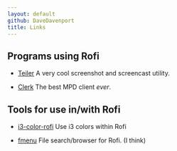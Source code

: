 ```yaml
---
layout: default
github: DaveDavenport
title: Links
---
```



## Programs using Rofi

 * [Teiler](https://github.com/carnager/teiler)
   A very cool screenshot and screencast utility.

 * [Clerk](https://github.com/carnager/clerk)
   The best MPD client *ever*.

## Tools for use in/with Rofi

 * [i3-color-rofi](https://github.com/okraits/i3-color-rofi)
   Use i3 colors within Rofi   

 * [fmenu](https://github.com/dbordak/fmenu-rofi)
   File search/browser for Rofi. (I think)
